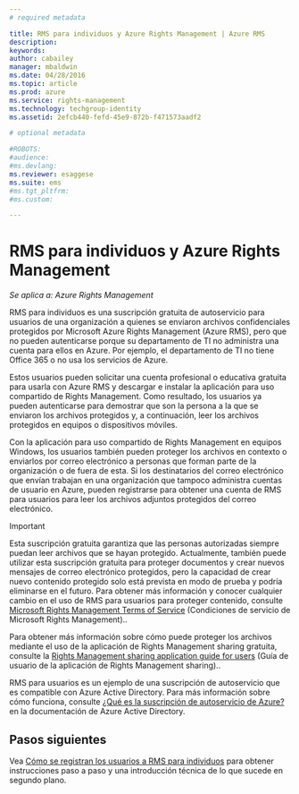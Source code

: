 ```yaml
---
# required metadata

title: RMS para individuos y Azure Rights Management | Azure RMS
description:
keywords:
author: cabailey
manager: mbaldwin
ms.date: 04/28/2016
ms.topic: article
ms.prod: azure
ms.service: rights-management
ms.technology: techgroup-identity
ms.assetid: 2efcb440-fefd-45e9-872b-f471573aadf2

# optional metadata

#ROBOTS:
#audience:
#ms.devlang:
ms.reviewer: esaggese
ms.suite: ems
#ms.tgt_pltfrm:
#ms.custom:

---
```


# RMS para individuos y Azure Rights Management

*Se aplica a: Azure Rights Management*

RMS para individuos es una suscripción gratuita de autoservicio para usuarios de una organización a quienes se enviaron archivos confidenciales protegidos por Microsoft Azure Rights Management (Azure RMS), pero que no pueden autenticarse porque su departamento de TI no administra una cuenta para ellos en Azure. Por ejemplo, el departamento de TI no tiene Office 365 o no usa los servicios de Azure.

Estos usuarios pueden solicitar una cuenta profesional o educativa gratuita para usarla con Azure RMS y descargar e instalar la aplicación para uso compartido de Rights Management. Como resultado, los usuarios ya pueden autenticarse para demostrar que son la persona a la que se enviaron los archivos protegidos y, a continuación, leer los archivos protegidos en equipos o dispositivos móviles.

Con la aplicación para uso compartido de Rights Management en equipos Windows, los usuarios también pueden proteger los archivos en contexto o enviarlos por correo electrónico a personas que forman parte de la organización o de fuera de esta. Si los destinatarios del correo electrónico que envían trabajan en una organización que tampoco administra cuentas de usuario en Azure, pueden registrarse para obtener una cuenta de RMS para usuarios para leer los archivos adjuntos protegidos del correo electrónico.

> [!IMPORTANT]
> Esta suscripción gratuita garantiza que las personas autorizadas siempre puedan leer archivos que se hayan protegido. Actualmente, también puede utilizar esta suscripción gratuita para proteger documentos y crear nuevos mensajes de correo electrónico protegidos, pero la capacidad de crear nuevo contenido protegido solo está prevista en modo de prueba y podría eliminarse en el futuro. Para obtener más información y conocer cualquier cambio en el uso de RMS para usuarios para proteger contenido, consulte [Microsoft Rights Management Terms of Service](https://portal.aadrm.com/Legal/Service) (Condiciones de servicio de Microsoft Rights Management)..

Para obtener más información sobre cómo puede proteger los archivos mediante el uso de la aplicación de Rights Management sharing gratuita, consulte la [Rights Management sharing application guide for users](../rms-client/sharing-app-user-guide.md) (Guía de usuario de la aplicación de Rights Management sharing)..

RMS para usuarios es un ejemplo de una suscripción de autoservicio que es compatible con Azure Active Directory. Para más información sobre cómo funciona, consulte [¿Qué es la suscripción de autoservicio de Azure?](/active-directory/active-directory-self-service-signup) en la documentación de Azure Active Directory. 

## Pasos siguientes
Vea [Cómo se registran los usuarios a RMS para individuos](rms-for-individuals-user-sign-up.md) para obtener instrucciones paso a paso y una introducción técnica de lo que sucede en segundo plano. 



<!--HONumber=Apr16_HO4-->



